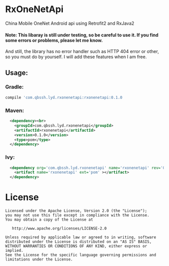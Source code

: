 RxOneNetApi
===========
China Mobile OneNet Android api  using Retrofit2 and RxJava2

#### Note: This libaray is still under testing, so be careful to use it. If you find some errors or problems, please let me know.<br>
  And still, the library has no error handler such as HTTP 404 error or other, so you must do by yourself. I will add these features when I am free.

Usage:
------
  ### Gradle:
  ```Groovy
  compile 'com.qbssh.lyd.rxonenetapi:rxonenetapi:0.1.0
  ```
  ### Maven:
  ```xml
    <dependency><br>
      <groupId>com.qbssh.lyd.rxonenetapi</groupId>
      <artifactId>rxonenetapi</artifactId>
      <version>0.1.0</version>
      <type>pom</type>
    </dependency>
  ``` 
  ### Ivy:  
  ```xml
    <dependency org='com.qbssh.lyd.rxonenetapi' name='rxonenetapi' rev='0.1.0'>
      <artifact name='rxonenetapi' ext='pom' ></artifact>
    </dependency>
  ```  
  
  
License
=======

    Licensed under the Apache License, Version 2.0 (the "License");
    you may not use this file except in compliance with the License.
    You may obtain a copy of the License at

       http://www.apache.org/licenses/LICENSE-2.0

    Unless required by applicable law or agreed to in writing, software
    distributed under the License is distributed on an "AS IS" BASIS,
    WITHOUT WARRANTIES OR CONDITIONS OF ANY KIND, either express or implied.
    See the License for the specific language governing permissions and
    limitations under the License.
